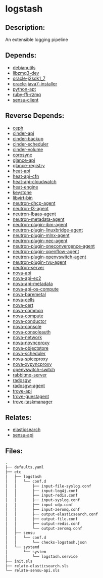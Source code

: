 # logstash

## Description:

An extensible logging pipeline

## Depends:

  -  [debianutils](/salt/debianutils)
  -  [libzmq3-dev](/salt/libzmq3-dev)
  -  [oracle-j2sdk1\_7](/salt/oracle-j2sdk1_7)
  -  [oracle-java7-installer](/salt/oracle-java7-installer)
  -  [python-apt](/salt/python-apt)
  -  [ruby-ffi-rzmq](/salt/ruby-ffi-rzmq)
  -  [sensu-client](/salt/sensu-client)

## Reverse Depends:

  -  [ceph](/salt/ceph)
  -  [cinder-api](/salt/cinder-api)
  -  [cinder-backup](/salt/cinder-backup)
  -  [cinder-scheduler](/salt/cinder-scheduler)
  -  [cinder-volume](/salt/cinder-volume)
  -  [corosync](/salt/corosync)
  -  [glance-api](/salt/glance-api)
  -  [glance-registry](/salt/glance-registry)
  -  [heat-api](/salt/heat-api)
  -  [heat-api-cfn](/salt/heat-api-cfn)
  -  [heat-api-cloudwatch](/salt/heat-api-cloudwatch)
  -  [heat-engine](/salt/heat-engine)
  -  [keystone](/salt/keystone)
  -  [libvirt-bin](/salt/libvirt-bin)
  -  [neutron-dhcp-agent](/salt/neutron-dhcp-agent)
  -  [neutron-l3-agent](/salt/neutron-l3-agent)
  -  [neutron-lbaas-agent](/salt/neutron-lbaas-agent)
  -  [neutron-metadata-agent](/salt/neutron-metadata-agent)
  -  [neutron-plugin-ibm-agent](/salt/neutron-plugin-ibm-agent)
  -  [neutron-plugin-linuxbridge-agent](/salt/neutron-plugin-linuxbridge-agent)
  -  [neutron-plugin-mlnx-agent](/salt/neutron-plugin-mlnx-agent)
  -  [neutron-plugin-nec-agent](/salt/neutron-plugin-nec-agent)
  -  [neutron-plugin-oneconvergence-agent](/salt/neutron-plugin-oneconvergence-agent)
  -  [neutron-plugin-openflow-agent](/salt/neutron-plugin-openflow-agent)
  -  [neutron-plugin-openvswitch-agent](/salt/neutron-plugin-openvswitch-agent)
  -  [neutron-plugin-ryu-agent](/salt/neutron-plugin-ryu-agent)
  -  [neutron-server](/salt/neutron-server)
  -  [nova-api](/salt/nova-api)
  -  [nova-api-ec2](/salt/nova-api-ec2)
  -  [nova-api-metadata](/salt/nova-api-metadata)
  -  [nova-api-os-compute](/salt/nova-api-os-compute)
  -  [nova-baremetal](/salt/nova-baremetal)
  -  [nova-cells](/salt/nova-cells)
  -  [nova-cert](/salt/nova-cert)
  -  [nova-common](/salt/nova-common)
  -  [nova-compute](/salt/nova-compute)
  -  [nova-conductor](/salt/nova-conductor)
  -  [nova-console](/salt/nova-console)
  -  [nova-consoleauth](/salt/nova-consoleauth)
  -  [nova-network](/salt/nova-network)
  -  [nova-novncproxy](/salt/nova-novncproxy)
  -  [nova-objectstore](/salt/nova-objectstore)
  -  [nova-scheduler](/salt/nova-scheduler)
  -  [nova-spiceproxy](/salt/nova-spiceproxy)
  -  [nova-xvpvncproxy](/salt/nova-xvpvncproxy)
  -  [openvswitch-switch](/salt/openvswitch-switch)
  -  [rabbitmq-server](/salt/rabbitmq-server)
  -  [radosgw](/salt/radosgw)
  -  [radosgw-agent](/salt/radosgw-agent)
  -  [trove-api](/salt/trove-api)
  -  [trove-guestagent](/salt/trove-guestagent)
  -  [trove-taskmanager](/salt/trove-taskmanager)

## Relates:

  -  [elasticsearch](/salt/elasticsearch)
  -  [sensu-api](/salt/sensu-api)

## Files:

```bash
.
├── defaults.yaml
├── etc
│   ├── logstash
│   │   └── conf.d
│   │       ├── input-file-syslog.conf
│   │       ├── input-log4j.conf
│   │       ├── input-redis.conf
│   │       ├── input-syslog.conf
│   │       ├── input-udp.conf
│   │       ├── input-zeromq.conf
│   │       ├── output-elasticsearch.conf
│   │       ├── output-file.conf
│   │       ├── output-redis.conf
│   │       └── output-zeromq.conf
│   ├── sensu
│   │   └── conf.d
│   │       └── checks-logstash.json
│   └── systemd
│       └── system
│           └── logstash.service
├── init.sls
├── relate-elasticsearch.sls
└── relate-sensu-api.sls
```
